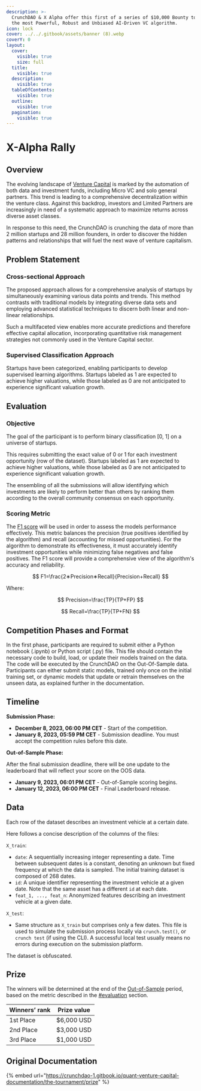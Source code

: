 ```yaml
---
description: >-
  CrunchDAO & X Alpha offer this first of a series of $10,000 Bounty to build
  the most Powerful, Robust and Unbiased AI-Driven VC algorithm.
icon: lock
cover: ../../.gitbook/assets/banner (8).webp
coverY: 0
layout:
  cover:
    visible: true
    size: full
  title:
    visible: true
  description:
    visible: true
  tableOfContents:
    visible: true
  outline:
    visible: true
  pagination:
    visible: true
---
```


# X-Alpha Rally

## Overview

The evolving landscape of [Venture Capital](https://en.wikipedia.org/wiki/Venture_capital) is marked by the automation of both data and investment funds, including Micro VC and solo general partners. This trend is leading to a comprehensive decentralization within the venture class. Against this backdrop, investors and Limited Partners are increasingly in need of a systematic approach to maximize returns across diverse asset classes.

In response to this need, the CrunchDAO is crunching the data of more than 2 million startups and 28 million founders, in order to discover the hidden patterns and relationships that will fuel the next wave of venture capitalism.

## Problem Statement

### **Cross-sectional Approach**

The proposed approach allows for a comprehensive analysis of startups by simultaneously examining various data points and trends. This method contrasts with traditional models by integrating diverse data sets and employing advanced statistical techniques to discern both linear and non-linear relationships.

Such a multifaceted view enables more accurate predictions and therefore effective capital allocation, incorporating quantitative risk management strategies not commonly used in the Venture Capital sector.

### **Supervised Classification Approach**

Startups have been categorized, enabling participants to develop supervised learning algorithms. Startups labeled as 1 are expected to achieve higher valuations, while those labeled as 0 are not anticipated to experience significant valuation growth.

## Evaluation

### Objective

The goal of the participant is to perform binary classification \[0, 1] on a universe of startups.

This requires submitting the exact value of 0 or 1 for each investment opportunity (row of the dataset). Startups labeled as 1 are expected to achieve higher valuations, while those labeled as 0 are not anticipated to experience significant valuation growth.

The ensembling of all the submissions will allow identifying which investments are likely to perform better than others by ranking them according to the overall community consensus on each opportunity.

### **Scoring Metric**

The [F1 score](https://en.wikipedia.org/wiki/F-score) will be used in order to assess the models performance effectively. This metric balances the precision (true positives identified by the algorithm) and recall (accounting for missed opportunities). For the algorithm to demonstrate its effectiveness, it must accurately identify investment opportunities while minimizing false negatives and false positives. The F1 score will provide a comprehensive view of the algorithm's accuracy and reliability.

$$
F1=\frac{2∗Precision∗Recall}{Precision+Recall}
$$

Where:

$$
Precision=\frac{TP}{TP+FP}
$$

$$
Recall=\frac{TP}{TP+FN}
$$

## **Competition Phases and Format**

In the first phase, participants are required to submit either a Python notebook (.ipynb) or Python script (.py) file. This file should contain the necessary code to build, load, or update their models trained on the data. The code will be executed by the CrunchDAO on the Out-Of-Sample data. Participants can either submit static models, trained only once on the initial training set, or dynamic models that update or retrain themselves on the unseen data, as explained further in the documentation.

## Timeline

**Submission Phase:**

* **December 8, 2023, 06:00 PM CET** - Start of the competition.
* **January 8, 2023, 05:59 PM CET** - Submission deadline. You must accept the competition rules before this date.

**Out-of-Sample Phase:**

After the final submission deadline, there will be one update to the leaderboard that will reflect your score on the OOS data.

* **January 9, 2023, 06:01 PM CET** - Out-of-Sample scoring begins.
* **January 12, 2023, 06:00 PM CET** - Final Leaderboard release.

## Data

Each row of the dataset describes an investment vehicle at a certain date.

Here follows a concise description of the columns of the files:

`X_train`:

* `date`: A sequentially increasing integer representing a date. Time between subsequent dates is a constant, denoting an unknown but fixed frequency at which the data is sampled. The initial training dataset is composed of 268 dates.
* `id`: A unique identifier representing the investment vehicle at a given date. Note that the same asset has a different `id` at each date.
* `feat_1, ..., feat_n`: Anonymized features describing an investment vehicle at a given date.

`X_test`:

* Same structure as `X_train` but comprises only a few dates. This file is used to simulate the submission process locally via `crunch.test()`, or `crunch test` (if using the CLI). A successful local test usually means no errors during execution on the submission platform.

The dataset is obfuscated.

## Prize

The winners will be determined at the end of the [Out-of-Sample](../../other/glossary.md#out-of-sample-phase) period, based on the metric described in the [#evaluation](x-alpha-rally.md#evaluation "mention") section.

| Winners’ rank | Prize value |
| ------------- | ----------- |
| 1st Place     | $6,000 USD  |
| 2nd Place     | $3,000 USD  |
| 3rd Place     | $1,000 USD  |

## Original Documentation

{% embed url="https://crunchdao-1.gitbook.io/quant-venture-capital-documentation/the-tournament/prize" %}
